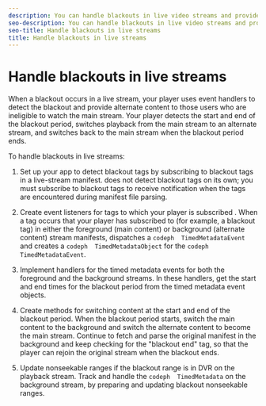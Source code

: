 ```yaml
---
description: You can handle blackouts in live video streams and provide alternate content during a blackout.
seo-description: You can handle blackouts in live video streams and provide alternate content during a blackout.
seo-title: Handle blackouts in live streams
title: Handle blackouts in live streams
---
```


# Handle blackouts in live streams

When a blackout occurs in a live stream, your player uses event handlers to detect the blackout and provide alternate content to those users who are ineligible to watch the main stream. Your player detects the start and end of the blackout period, switches playback from the main stream to an alternate stream, and switches back to the main stream when the blackout period ends.

To handle blackouts in live streams:
1. Set up your app to detect blackout tags by subscribing to blackout tags in a live-stream manifest.
   does not detect blackout tags on its own; you must subscribe to blackout tags to receive notification when the tags are encountered during manifest file parsing.
   
   
1. Create event listeners for tags to which your player is subscribed .
   When a tag occurs that your player has subscribed to (for example, a blackout tag) in either the foreground (main content) or background (alternate content) stream manifests,  dispatches a `codeph  TimedMetadataEvent` and creates a `codeph  TimedMetadataObject` for the `codeph  TimedMetadataEvent`.
   
   
1. Implement handlers for the timed metadata events for both the foreground and the background streams.
   In these handlers, get the start and end times for the blackout period from the timed metadata event objects.
   
   
1. Create methods for switching content at the start and end of the blackout period.
   When the blackout period starts, switch the main content to the background and switch the alternate content to become the main stream. Continue to fetch and parse the original manifest in the background and keep checking for the "blackout end" tag, so that the player can rejoin the original stream when the blackout ends.
   
   
1. Update nonseekable ranges if the blackout range is in DVR on the playback stream.
   Track and handle the `codeph  TimedMetadata` on the background stream, by preparing and updating blackout nonseekable ranges.
   
   

